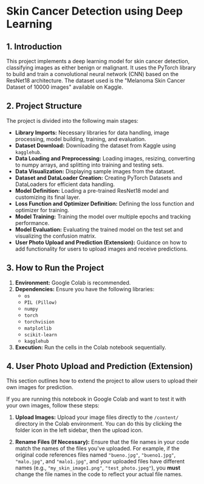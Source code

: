 # Skin Cancer Detection using Deep Learning

## 1. Introduction

This project implements a deep learning model for skin cancer detection, classifying images as either benign or malignant. It uses the PyTorch library to build and train a convolutional neural network (CNN) based on the ResNet18 architecture. The dataset used is the "Melanoma Skin Cancer Dataset of 10000 images" available on Kaggle.

## 2. Project Structure

The project is divided into the following main stages:

* **Library Imports:** Necessary libraries for data handling, image processing, model building, training, and evaluation.
* **Dataset Download:** Downloading the dataset from Kaggle using `kagglehub`.
* **Data Loading and Preprocessing:** Loading images, resizing, converting to numpy arrays, and splitting into training and testing sets.
* **Data Visualization:** Displaying sample images from the dataset.
* **Dataset and DataLoader Creation:** Creating PyTorch Datasets and DataLoaders for efficient data handling.
* **Model Definition:** Loading a pre-trained ResNet18 model and customizing its final layer.
* **Loss Function and Optimizer Definition:** Defining the loss function and optimizer for training.
* **Model Training:** Training the model over multiple epochs and tracking performance.
* **Model Evaluation:** Evaluating the trained model on the test set and visualizing the confusion matrix.
* **User Photo Upload and Prediction (Extension):** Guidance on how to add functionality for users to upload images and receive predictions.

## 3. How to Run the Project

1.  **Environment:** Google Colab is recommended.
2.  **Dependencies:** Ensure you have the following libraries:
    * `os`
    * `PIL (Pillow)`
    * `numpy`
    * `torch`
    * `torchvision`
    * `matplotlib`
    * `scikit-learn`
    * `kagglehub`
3.  **Execution:** Run the cells in the Colab notebook sequentially.

## 4. User Photo Upload and Prediction (Extension)
This section outlines how to extend the project to allow users to upload their own images for prediction.

If you are running this notebook in Google Colab and want to test it with your own images, follow these steps:

1.  **Upload Images:** Upload your image files directly to the `/content/` directory in the Colab environment. You can do this by clicking the folder icon in the left sidebar, then the upload icon.

2.  **Rename Files (If Necessary):** Ensure that the file names in your code match the names of the files you've uploaded.  For example, if the original code references files named `"bueno.jpg"`, `"bueno1.jpg"`, `"malo.jpg"`, and `"malo1.jpg"`, and your uploaded files have different names (e.g., `"my_skin_image1.png"`, `"test_photo.jpeg"`), you **must** change the file names in the code to reflect your actual file names.
